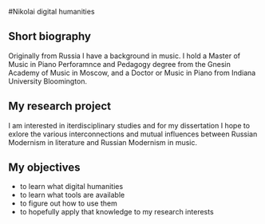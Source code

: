 #Nikolai digital humanities

## Short biography

Originally from Russia I have a background in music. I hold a Master of Music in Piano Perforamnce and Pedagogy degree from the Gnesin 
Academy of Music in Moscow, and a Doctor or Music in Piano from Indiana University Bloomington. 

## My research project

I am interested in iterdisciplinary studies and for my dissertation I hope to exlore the various interconnections and mutual influences between Russian Modernism in literature and Russian Modernism in music.  

## My objectives

* to learn what digital humanities
* to learn what tools are available
* to figure out how to use them
* to hopefully apply that knowledge to my research interests
